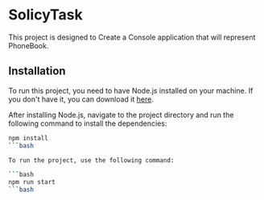 # SolicyTask

This project is designed to Create a Console application that will represent PhoneBook.

## Installation

To run this project, you need to have Node.js installed on your machine. If you don't have it, you can download it [here](https://nodejs.org/en/download/).

After installing Node.js, navigate to the project directory and run the following command to install the dependencies:

```bash
npm install
```bash

To run the project, use the following command:

```bash
npm run start
```bash
